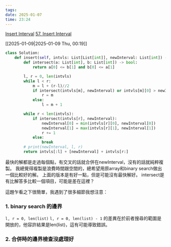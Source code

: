 ```yaml
---
tags: 
date: 2025-01-07
time: 23:24
---
```

[Insert Interval](https://neetcode.io/problems/insert-new-interval)
[57. Insert Interval](https://leetcode.com/problems/insert-interval/)

[[2025-01-09|2025-01-09 Thu, 00:19]]
```python
class Solution:
	def insert(self, intvls: List[List[int]], newInterval: List[int]) -> List[List[int]]:
		def intersect(a: List[int], b: List[int]) -> bool:
			return a[0] <= b[1] and b[0] <= a[1]

		l, r = 0, len(intvls)
		while l < r:
			m = l + (r-l)//2
			if intersect(intvls[m], newInterval) or intvls[m][0] > newInterval[0]:
				r = m
			else:
				l = m + 1

		while r < len(intvls):
			if intersect(intvls[r], newInterval):
				newInterval[0] = min(intvls[r][0], newInterval[0])
				newInterval[1] = max(intvls[r][1], newInterval[1])
				r += 1
			else:
				break
		# print(newInterval, l, r)
		return intvls[:l] + [newInterval] + intvls[r:]

```
最快的解都是走過每個點，有交叉的話就合併在newInterval，沒有的話就純粹複製。
我總覺得複製是浪費時間跟空間的，總希望用原array和binary search做出一個比較好的解。
上面的版本是有好一點，但是可能沒有最快解好。
intersect是有比解答多比較一個項目，可能是差在這裡？


這題乍看之下很簡單，我遇到了很多細節我想注意：

### 1. binary search 的邊界
`l, r = 0, len(list)` `l, r = 0, len(list) - 1` 的差異在於前者搜尋的範圍是開放的，他容許結果是len(list)，這有可能導致錯誤。

### 2. 合併時的邊界檢查沒處理好